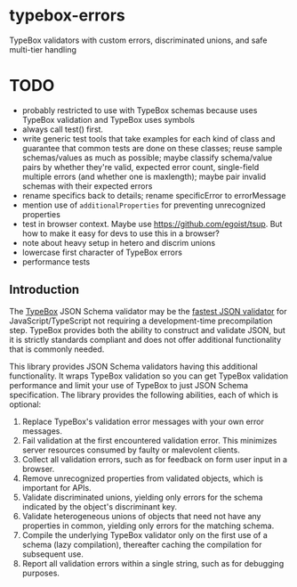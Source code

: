 # typebox-errors

TypeBox validators with custom errors, discriminated unions, and safe multi-tier handling

# TODO

- probably restricted to use with TypeBox schemas because uses TypeBox validation and
  TypeBox uses symbols
- always call test() first.
- write generic test tools that take examples for each kind of class and guarantee that common tests are done on these classes; reuse sample schemas/values as much as possible; maybe classify schema/value pairs by whether they're valid, expected error count, single-field multiple errors (and whether one is maxlength); maybe pair invalid schemas with their expected errors
- rename specifics back to details; rename specificError to errorMessage
- mention use of `additionalProperties` for preventing unrecognized properties
- test in browser context. Maybe use https://github.com/egoist/tsup. But how to make it easy for devs to use this in a browser?
- note about heavy setup in hetero and discrim unions
- lowercase first character of TypeBox errors
- performance tests

## Introduction

The [TypeBox](https://github.com/sinclairzx81/typebox) JSON Schema validator may be the [fastest JSON validator](https://moltar.github.io/typescript-runtime-type-benchmarks/) for JavaScript/TypeScript not requiring a development-time precompilation step. TypeBox provides both the ability to construct and validate JSON, but it is strictly standards compliant and does not offer additional functionality that is commonly needed.

This library provides JSON Schema validators having this additional functionality. It wraps TypeBox validation so you can get TypeBox validation performance and limit your use of TypeBox to just JSON Schema specification. The library provides the following abilities, each of which is optional:

1. Replace TypeBox's validation error messages with your own error messages.
2. Fail validation at the first encountered validation error. This minimizes server resources consumed by faulty or malevolent clients.
3. Collect all validation errors, such as for feedback on form user input in a browser.
4. Remove unrecognized properties from validated objects, which is important for APIs.
5. Validate discriminated unions, yielding only errors for the schema indicated by the object's discriminant key.
6. Validate heterogeneous unions of objects that need not have any properties in common, yielding only errors for the matching schema.
7. Compile the underlying TypeBox validator only on the first use of a schema (lazy compilation), thereafter caching the compilation for subsequent use.
8. Report all validation errors within a single string, such as for debugging purposes.
